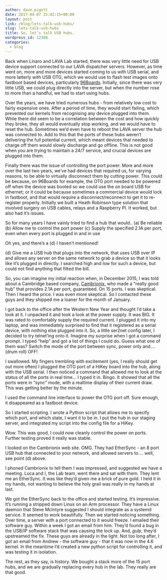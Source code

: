 ```yaml
---
author: dave.pigott
date: 2017-04-07 15:42:15+00:00
layout: post
link: /blog/lets-talk-usb-hubs/
slug: lets-talk-usb-hubs
title: So, let’s talk USB hubs.
wordpress_id: 12308
categories:
  - blog
---
```


Back when Linaro and LAVA Lab started, there was very little need for USB device support connected to our LAVA dispatcher servers. However, as time went on, more and more devices started coming to us with USB serial, and more latterly with USB OTG, which we would use to flash test images onto fastboot based devices, particularly [96Boards](http://www.96boards.org). Initially, since there was very little USB, we could plug directly into the server, but when the number rose to more than a handful, we had to start using hubs.

Over the years, we have tried numerous hubs - from relatively low cost to fairly expensive ones. After a period of time, they would start failing, which prevented our kernels from recognising any device plugged into them. While there did seem to be a correlation between the cost and how quickly they broke, they all would eventually stop working, and we would have to reset the hub. Sometimes we’d even have to reboot the LAVA server the hub was connected to. Add to this that the ports of these hubs weren’t delivering the full potential current, which meant devices that needed to charge off them would slowly discharge and go offline. This is not good when you are trying to maintain a 24/7 service, and crucial devices are plugged into them.

Finally there was the issue of controlling the port power. More and more over the last two years, we’ve had devices that required us, for varying reasons, to be able to virtually disconnect them by cutting power. This could be because, on 96Boards for example, the OTG port needed to be powered off when the device was booted so we could use the on board USB for ethernet; or it could be because sometimes a commercial device would lock in fastboot, and that would require a disconnect/reconnect to get it to re-register properly. Initially we built a Heath Robinson type solution that involved surgery on USB cables, relays and a Raspberry PI. It worked, but also had it’s issues.

So for many years I have vainly tried to find a hub that would..
(a) Be reliable
(b) Allow me to control the port power
(c) Supply the specified 2.1A per port, even when every port is plugged in and in use

Oh yes, and there’s a (d) I haven’t mentioned!

(d) Give me a USB hub that plugs into the network, that uses USB over IP and allows any server on the same network to grab a device so that it looks like it’s plugged in directly. I searched high and low for such a device, but could not find anything that fitted the bill.

So, you can imagine my initial reaction when, in December 2015, I was told about a Cambridge based company, [Cambrionix](http://www.cambrionix.com/), who made a “really good hub" that provides 2.1A per port, guaranteed. On 15 ports. I was skeptical. Then I heard the price. I was even more skeptical. So I contacted these guys and they shipped me a loaner for the month of January.

I got back to the office after the Western New Year and thought I’d take a look at it. I unpacked it and took a look at the power supply. It was BIG. It was rated to comfortably supply the required current. I plugged it into my laptop, and was immediately surprised to find that it registered as a serial device, with nothing else plugged into it. So, a little ser2net config later, I decided to try telnet’ing onto it. Imagine my surprise when I got a command prompt. I typed “help” and got a list of things I could do. Guess what one of them was? Switch the mode of the port between sync, power only and….(drum roll) OFF!

I swallowed. My fingers trembling with excitement (yes, I really should get out more often) I plugged the OTG port of a HiKey board into the hub, along with the USB serial. I then noticed a command that allowed me to look at the status of all the ports in real time… I typed it in. Bingo. It showed that all the ports were in “sync” mode, with a realtime display of their current draw. This was getting better by the minute.

I used the command line interface to power the OTG port off. Sure enough, it disappeared as a fastboot device.

So I started scripting. I wrote a Python script that allows me to specify which port, and which state, I want it to be in. I put the hub in our staging server, and integrated my script into the config file for a HiKey.

Wow. This was good, I could now cleanly control the power on ports. Further testing proved it really was stable.

I looked on the Cambrionix web site. OMG. They had EtherSync - an 8 port USB hub that connected to your network, and allowed servers to…. well, see point (d) above.

I phoned Cambrionix to tell them I was impressed, and suggested we have a meeting. Luca and I, the Lab team, went there and sat with them. They lent me an EtherSync. It was like they’d given me a brick of pure gold. I held it in my hands, not wanting to believe the holy grail was really in my hands at last.

We got the EtherSync back to the office and started testing. It’s impressive. It’s running a stripped down Linux on an Arm processor. They have a Linux daemon that Steve McIntyre suggested I should integrate as a systemd service. It seemed to work beautifully. Then we started noticing something. Over time, a server with a port connected to it would freeze. I emailed their software guy. Within a week I got an email from him. They’d found a bug in the USB/IP software stack that was causing the lock up. And, _gulp_, they’d upstreamed the fix. These guys are already in the light. Not too long after, I got an email from Andrew - the software guy - that it was now in the 4.6 kernel. In the meantime I’d created a new python script for controlling it, and was testing it in isolation.

The rest, as they say, is history. We bought a stack more of the 15 port hubs, and we are gradually replacing every hub in the lab. They really are that good.
